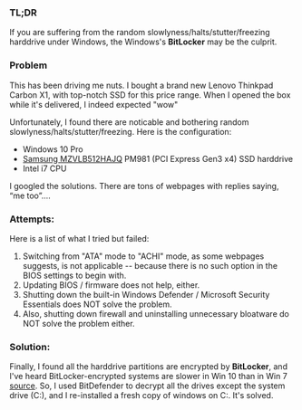 
### TL;DR 
If you are suffering from the random slowlyness/halts/stutter/freezing harddrive under Windows, the Windows's __BitLocker__ may be the culprit. 

### Problem
This has been driving me nuts. I bought a brand new Lenovo Thinkpad Carbon X1, with top-notch SSD for this price range. When I opened the box while it's delivered, I indeed expected "wow" 

Unfortunately, I found there are noticable and bothering random slowlyness/halts/stutter/freezing. Here is the configuration: 
* Windows 10 Pro
* [Samsung MZVLB512HAJQ](https://www.samsung.com/semiconductor/ssd/client-ssd/MZVLB512HAJQ/) PM981 (PCI Express Gen3 x4) SSD harddrive
* Intel i7 CPU

I googled the solutions. There are tons of webpages with replies saying, “me too”....


### Attempts:

Here is a list of what I tried but failed:
1. Switching from "ATA" mode to "ACHI" mode, as some webpages suggests, is not applicable -- because there is no such option in the BIOS settings to begin with. 
2. Updating BIOS / firmware does not help, either.
3. Shutting down the built-in Windows Defender / Microsoft Security Essentials does NOT solve the problem.
4. Also, shutting down firewall and uninstalling unnecessary bloatware do NOT solve the problem either.


### Solution:
Finally, I found all the harddrive partitions are encrypted by __BitLocker__, and I've heard BitLocker-encrypted systems are slower in Win 10 than in Win 7 [source](https://mspoweruser.com/heres-bitlocker-slower-windows-10-windows-7/). So, I used BitDefender to decrypt all the drives except the system drive (C:), and I re-installed a fresh copy of windows on C:. It's solved.
